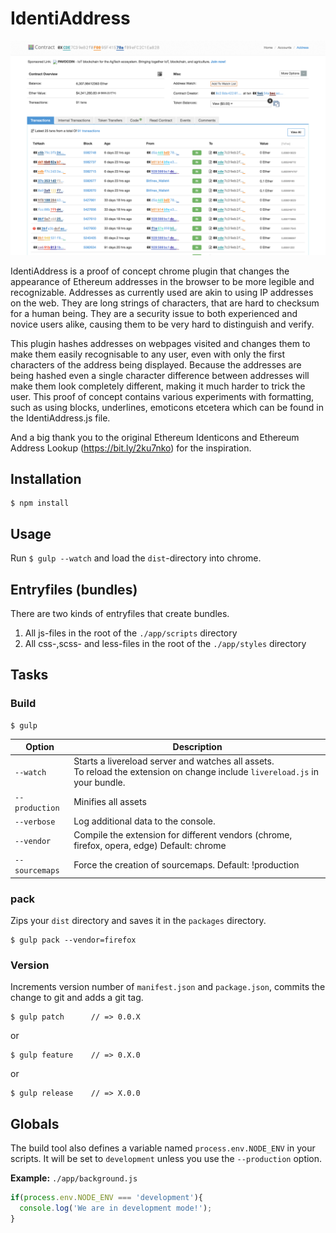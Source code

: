 # IdentiAddress

![IndentiAddress with the Underline feature enabled](/promo/screenshot_underline.png?raw=true "IndentiAddress using the underline option")

IdentiAddress is a proof of concept chrome plugin that changes the appearance of Ethereum addresses in the browser to be more legible and recognizable. Addresses as currently used are akin to using IP addresses on the web. They are long strings of characters, that are hard to checksum for a human being. They are a security issue to both experienced and novice users alike, causing them to be very hard to distinguish and verify.

This plugin hashes addresses on webpages visited and changes them to make them easily recognisable to any user, even with only the first characters of the address being displayed. Because the addresses are being hashed even a single character difference between addresses will make them look completely different, making it much harder to trick the user. This proof of concept contains various experiments with formatting, such as using blocks, underlines, emoticons etcetera which can be found in the IdentiAddress.js file.

And a big thank you to the original Ethereum Identicons and Ethereum Address Lookup (https://bit.ly/2ku7nko) for the inspiration.

## Installation

	$ npm install

## Usage

Run `$ gulp --watch` and load the `dist`-directory into chrome.

## Entryfiles (bundles)

There are two kinds of entryfiles that create bundles.

1. All js-files in the root of the `./app/scripts` directory
2. All css-,scss- and less-files in the root of the `./app/styles` directory

## Tasks

### Build

    $ gulp


| Option         | Description                                                                                                                                           |
|----------------|-------------------------------------------------------------------------------------------------------------------------------------------------------|
| `--watch`      | Starts a livereload server and watches all assets. <br>To reload the extension on change include `livereload.js` in your bundle.                      |
| `--production` | Minifies all assets                                                                                                                                   |
| `--verbose`    | Log additional data to the console.                                                                                                                   |
| `--vendor`     | Compile the extension for different vendors (chrome, firefox, opera, edge)  Default: chrome                                                                 |
| `--sourcemaps` | Force the creation of sourcemaps. Default: !production                                                                                                |


### pack

Zips your `dist` directory and saves it in the `packages` directory.

    $ gulp pack --vendor=firefox

### Version

Increments version number of `manifest.json` and `package.json`,
commits the change to git and adds a git tag.


    $ gulp patch      // => 0.0.X

or

    $ gulp feature    // => 0.X.0

or

    $ gulp release    // => X.0.0


## Globals

The build tool also defines a variable named `process.env.NODE_ENV` in your scripts. It will be set to `development` unless you use the `--production` option.


**Example:** `./app/background.js`

```javascript
if(process.env.NODE_ENV === 'development'){
  console.log('We are in development mode!');
}
```






